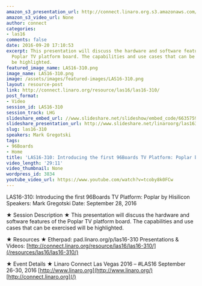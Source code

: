 ```yaml
---
amazon_s3_presentation_url: http://connect.linaro.org.s3.amazonaws.com/las16/Presentations/Wednesday/LAS16-310%20-%20Introducing%20the%20first%2096Boards%20TV%20Platform%20-%20Poplar%20by%20Hisilicon.pdf
amazon_s3_video_url: None
author: connect
categories:
- las16
comments: false
date: 2016-09-20 17:10:53
excerpt: This presentation will discuss the hardware and software features of the
  Poplar TV platform board. The capabilities and use cases that can be exercised will
  be highlighted.
featured_image_name: LAS16-310.png
image_name: LAS16-310.png
image: /assets/images/featured-images/LAS16-310.png
layout: resource-post
link: http://connect.linaro.org/resource/las16/las16-310/
post_format:
- Video
session_id: LAS16-310
session_track: LHG
slideshare_embed_url: //www.slideshare.net/slideshow/embed_code/66357599
slideshare_presentation_url: http://www.slideshare.net/linaroorg/las16310-introducing-the-first-96boards-tv-platform-poplar-by-hisilicon
slug: las16-310
speakers: Mark Gregotski
tags:
- 96Boards
- Home
title: 'LAS16-310: Introducing the first 96Boards TV Platform: Poplar by Hisilicon'
video_length: '29:11'
video_thumbnail: None
wordpress_id: 3834
youtube_video_url: https://www.youtube.com/watch?v=tcoby8k0FCw
---
```


LAS16-310: Introducing the first 96Boards TV Platform: Poplar by Hisilicon
Speakers: Mark Gregotski
Date: September 28, 2016

★ Session Description ★
This presentation will discuss the hardware and software features of the Poplar TV platform board. The capabilities and use cases that can be exercised will be highlighted.

★ Resources ★
Etherpad: pad.linaro.org/p/las16-310
Presentations & Videos: [http://connect.linaro.org/resource/las16/las16-310/](/resources/las16/las16-310/)

★ Event Details ★
Linaro Connect Las Vegas 2016 – #LAS16
September 26-30, 2016
[http://www.linaro.org](http://www.linaro.org/)
[http://connect.linaro.org](/)
